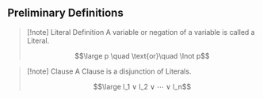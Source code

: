 ## Preliminary Definitions

> [!note] Literal Definition
> A variable or negation of a variable is called a Literal.
> 
> $$\large p \quad \text{or}\quad \lnot p$$

> [!note] Clause
> A Clause is a disjunction of Literals.
> 
> $$\large l_1 ∨ l_2 ∨ ⋯ ∨
l_n$$



